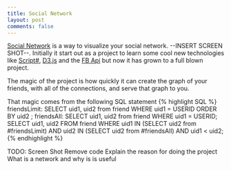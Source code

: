 ```yaml
---
title: Social Network
layout: post
comments: false
---
```

[Social Network](http://SocialNetwork.LimeyJohnson.net) is a way to visualize your social network. --INSERT SCREEN SHOT--. Initially it start out as a project to learn some cool new technologies like [Script#](http://scriptsharp.com), [D3.js](http://d3js.org) and the [FB Api](http://developer.facebook.com) but now it has grown to a full blown project. 
<!-- more -->
The magic of the project is how quickly it can create the graph of your friends, with all of the connections, and serve that graph to you. 

That magic comes from the following SQL statement
{% highlight SQL %}
 friendsLimit: SELECT uid1, uid2 from friend WHERE uid1 = USERID ORDER BY uid2 ;
 friendsAll: SELECT uid1, uid2 from friend WHERE uid1 = USERID;
 SELECT uid1, uid2 FROM friend WHERE uid1 IN (SELECT uid2 from #friendsLimit) 
	AND uid2 IN (SELECT uid2 from #friendsAll) AND uid1 < uid2;
{% endhighlight %}

TODO:
Screen Shot
Remove code
Explain the reason for doing the project
What is a network and why is is useful

